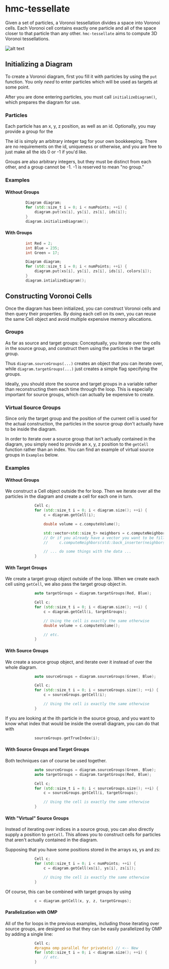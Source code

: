 # hmc-tessellate

Given a set of particles, a Voronoi tessellation divides a space into Voronoi cells. Each Voronoi
cell contains exactly one particle and all of the space closer to that particle than any other.
`hmc-tessellate` aims to compute 3D Voronoi tessellations.

![alt text](https://github.com/hmc-cs-jamelang/hmc-tessellate/images/voronoithing.png)

## Initializing a Diagram

To create a Voronoi diagram, first you fill it with particles
by using the `put` function. You only _need_ to enter particles
which will be used as targets at some point.

After you are done entering particles, you must call
`initializeDiagram()`, which prepares the diagram for use.


###   Particles

Each particle has an x, y, z position, as well as an id.
Optionally, you may provide a group for the

The id is simply an arbitrary integer tag for your own bookkeeping.
There are no requirements on the id, uniqueness or otherwise,
and you are free to just make all the ids 0 or -1 if you'd like.

Groups are also arbitrary integers, but they must be distinct
from each other, and a group cannot be -1.
-1 is reserved to mean "no group."


###   Examples

####       Without Groups
```cpp
         Diagram diagram;
         for (std::size_t i = 0; i < numPoints; ++i) {
             diagram.put(xs[i], ys[i], zs[i], ids[i]);
         }
         diagram.initializeDiagram();
```

####       With Groups
```cpp
         int Red = 2;
         int Blue = 235;
         int Green = 17;

         Diagram diagram;
         for (std::size_t i = 0; i < numPoints; ++i) {
             diagram.put(xs[i], ys[i], zs[i], ids[i], colors[i]);
         }
         diagram.intializeDiagram();
```

## Constructing Voronoi Cells

Once the diagram has been initialized, you can construct Voronoi
cells and then query their properties. By doing each cell on its
own, you can reuse the same Cell object and avoid multiple expensive
memory allocations.


###   Groups

As far as source and target groups: Conceptually, you iterate over
the cells in the source group, and construct them using the particles
in the target group.

Thus `diagram.sourceGroups(...)` creates an object
that you can iterate over, while `diagram.targetGroups(...)` just
creates a simple flag specifying the groups.

Ideally, you should store the source and target groups in a variable
rather than reconstructing them each time through the loop.
This is especially important for source groups, which can actually
be expensive to create.


###   Virtual Source Groups

Since only the target group and the position of the
current cell is used for the actual construction, the particles
in the source group don't actually have to be inside the diagram.

In order to iterate over a source group that isn't actually contained
in the diagram, you simply need to provide an x, y, z position to
the `getCell` function rather than an index. You can find
an example of virtual source groups in `Examples` below.


###   Examples

####       Without Groups

We construct a Cell object outside the for loop.
Then we iterate over all the particles in the diagram
and create a cell for each one in turn.
```cpp
             Cell c;
             for (std::size_t i = 0; i < diagram.size(); ++i) {
                 c = diagram.getCell(i);

                 double volume = c.computeVolume();

                 std::vector<std::size_t> neighbors = c.computeNeighbors();
                 // Or if you already have a vector you want to be filled:
                 //     c.computeNeighbors(std::back_inserter(neighbors));

                 // ... do some things with the data ...
             }
```

####       With Target Groups

We create a target group object outside of the loop.
When we create each cell using `getCell`, we also pass
the target group object in.
```cpp
             auto targetGroups = diagram.targetGroups(Red, Blue);

             Cell c;
             for (std::size_t i = 0; i < diagram.size(); ++i) {
                 c = diagram.getCell(i, targetGroups);

                 // Using the cell is exactly the same otherwise
                 double volume = c.computeVolume();

                 // etc.
             }
```

####       With Source Groups

We create a source group object, and iterate over it instead
of over the whole diagram.
```cpp
             auto sourceGroups = diagram.sourceGroups(Green, Blue);

             Cell c;
             for (std::size_t i = 0; i < sourceGroups.size(); ++i) {
                 c = sourceGroups.getCell(i);

                 // Using the cell is exactly the same otherwise
             }
```
If you are looking at the ith particle in the source group,
and you want to know what index that would be inside the
overall diagram, you can do that with
```cpp
             sourceGroups.getTrueIndex(i);
```


####       With Source Groups and Target Groups

Both techniques can of course be used together.
```cpp
             auto sourceGroups = diagram.sourceGroups(Green, Blue);
             auto targetGroups = diagram.targetGroups(Red, Blue);

             Cell c;
             for (std::size_t i = 0; i < sourceGroups.size(); ++i) {
                 c = sourceGroups.getCell(i, targetGroups);

                 // Using the cell is exactly the same otherwise
             }
```

####       With "Virtual" Source Groups

Instead of iterating over indices in a source group,
you can also directly supply a position to `getCell`.
This allows you to construct cells for particles that
aren't actually contained in the diagram.

Supposing that you have some positions stored in the
arrays xs, ys and zs:
```cpp
             Cell c;
             for (std::size_t i = 0; i < numPoints; ++i) {
                 c = diagram.getCell(xs[i], ys[i], zs[i]);

                 // Using the cell is exactly the same otherwise
             }
```
Of course, this can be combined with target groups
by using
```cpp
             c = diagram.getCell(x, y, z, targetGroups);
```


####       Parallelization with OMP

All of the for loops in the previous examples,
including those iterating over source groups,
are designed so that they can be easily parallelized by OMP
by adding a single line:
```cpp
             Cell c;
             #pragma omp parallel for private(c) // <-- New
             for (std::size_t i = 0; i < diagram.size(); ++i) {
                 // etc.
             }
```
